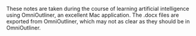 These notes are taken during the course of learning artificial intelligence using OmniOutliner, an excellent Mac application. The .docx files are exported from OmniOutliner, which may not as clear as they should be in OmniOutliner.
